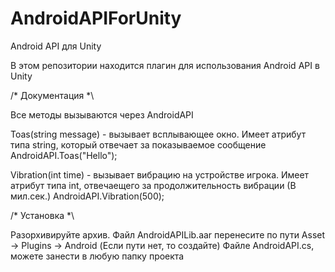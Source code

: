 # AndroidAPIForUnity
Android API для Unity

В этом репозитории находится плагин для использования Android API в Unity

/* Документация *\

Все методы вызываются через AndroidAPI

Toas(string message) - вызывает всплывающее окно. Имеет атрибут типа string, который отвечает за показываемое сообщение
AndroidAPI.Toas("Hello");

Vibration(int time) - вызывает вибрацию на устройстве игрока. Имеет атрибут типа int, отвечаещего за продолжительность вибрации (В мил.сек.)
AndroidAPI.Vibration(500);

/* Установка *\

Разорхивируйте архив.
Файл AndroidAPILib.aar перенесите по пути Asset -> Plugins -> Android (Если пути нет, то создайте)
Файле AndroidAPI.cs, можете занести в любую папку проекта
